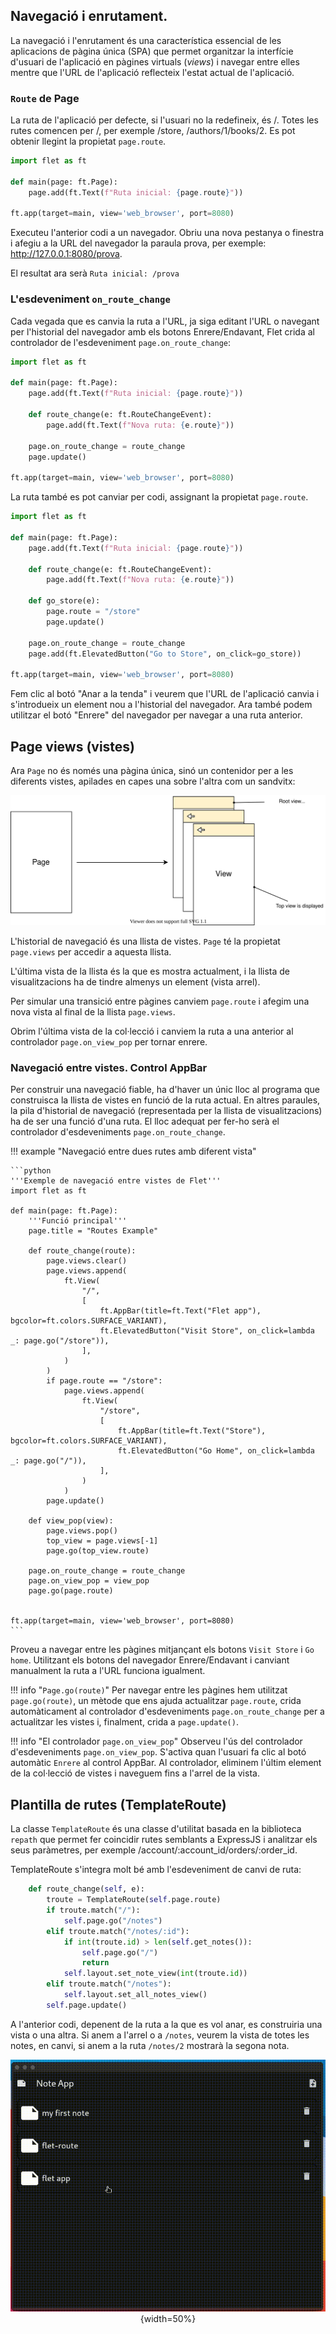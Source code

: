 ## Navegació i enrutament.

La navegació i l'enrutament és una característica essencial de les aplicacions de pàgina única (SPA) que permet organitzar la interfície d'usuari de l'aplicació en pàgines virtuals (*views*) i navegar entre elles mentre que l'URL de l'aplicació reflecteix l'estat actual de l'aplicació.

### `Route` de Page

La ruta de l'aplicació per defecte, si l'usuari no la redefineix, és /. Totes les rutes comencen per /, per exemple /store, /authors/1/books/2. Es pot obtenir llegint la propietat `page.route`.

```python
import flet as ft

def main(page: ft.Page):
    page.add(ft.Text(f"Ruta inicial: {page.route}"))

ft.app(target=main, view='web_browser', port=8080)
```

Executeu l'anterior codi a un navegador. Obriu una nova pestanya o finestra i afegiu a la URL del navegador la paraula prova, per exemple: http://127.0.0.1:8080/prova. 

El resultat ara serà `Ruta inicial: /prova`

### L'esdeveniment `on_route_change`

Cada vegada que es canvia la ruta a l'URL, ja siga editant l'URL o navegant per l'historial del navegador amb els botons Enrere/Endavant, Flet crida al controlador de l'esdeveniment  `page.on_route_change`:

```python
import flet as ft

def main(page: ft.Page):
    page.add(ft.Text(f"Ruta inicial: {page.route}"))

    def route_change(e: ft.RouteChangeEvent):
        page.add(ft.Text(f"Nova ruta: {e.route}"))

    page.on_route_change = route_change
    page.update()

ft.app(target=main, view='web_browser', port=8080)
```

La ruta també es pot canviar per codi, assignant la propietat `page.route`.

```python
import flet as ft

def main(page: ft.Page):
    page.add(ft.Text(f"Ruta inicial: {page.route}"))

    def route_change(e: ft.RouteChangeEvent):
        page.add(ft.Text(f"Nova ruta: {e.route}"))

    def go_store(e):
        page.route = "/store"
        page.update()

    page.on_route_change = route_change
    page.add(ft.ElevatedButton("Go to Store", on_click=go_store))

ft.app(target=main, view='web_browser', port=8080)
```

Fem clic al botó "Anar a la tenda" i veurem que l'URL de l'aplicació canvia i s'introdueix un element nou a l'historial del navegador. Ara també podem utilitzar el botó "Enrere" del navegador per navegar a una ruta anterior.

## Page views (vistes)

Ara `Page` no és només una pàgina única, sinó un contenidor per a les diferents vistes, apilades en capes una sobre l'altra com un sandvitx:

<center>

![Vistes](images/page-views.svg)

</center>

L'historial de navegació és una llista de vistes. `Page` té la propietat `page.views` per accedir a aquesta llista.

L'última vista de la llista és la que es mostra actualment, i la llista de visualitzacions ha de tindre almenys un element (vista arrel).

Per simular una transició entre pàgines canviem `page.route` i afegim una nova vista al final de la llista `page.views`.

Obrim l'última vista de la col·lecció i canviem la ruta a una anterior al controlador `page.on_view_pop` per tornar enrere.

### Navegació entre vistes. Control AppBar

Per construir una navegació fiable, ha d'haver un únic lloc al programa que construisca la llista de vistes en funció de la ruta actual. En altres paraules, la pila d'historial de navegació (representada per la llista de visualitzacions) ha de ser una funció d'una ruta. El lloc adequat per fer-ho serà el controlador d'esdeveniments `page.on_route_change`.

!!! example "Navegació entre dues rutes amb diferent vista"

    ```python
    '''Exemple de navegació entre vistes de Flet'''
    import flet as ft

    def main(page: ft.Page):
        '''Funció principal'''
        page.title = "Routes Example"

        def route_change(route):
            page.views.clear()
            page.views.append(
                ft.View(
                    "/",
                    [
                        ft.AppBar(title=ft.Text("Flet app"), bgcolor=ft.colors.SURFACE_VARIANT),
                        ft.ElevatedButton("Visit Store", on_click=lambda _: page.go("/store")),
                    ],
                )
            )
            if page.route == "/store":
                page.views.append(
                    ft.View(
                        "/store",
                        [
                            ft.AppBar(title=ft.Text("Store"), bgcolor=ft.colors.SURFACE_VARIANT),
                            ft.ElevatedButton("Go Home", on_click=lambda _: page.go("/")),
                        ],
                    )
                )
            page.update()

        def view_pop(view):
            page.views.pop()
            top_view = page.views[-1]
            page.go(top_view.route)

        page.on_route_change = route_change
        page.on_view_pop = view_pop
        page.go(page.route)


    ft.app(target=main, view='web_browser', port=8080)
    ```

Proveu a navegar entre les pàgines mitjançant els botons `Visit Store` i `Go home`. Utilitzant els botons del navegador Enrere/Endavant i canviant manualment la ruta a l'URL funciona igualment.

!!! info "`Page.go(route)`"
    Per navegar entre les pàgines hem utilitzat `page.go(route)`, un mètode que ens ajuda actualitzar `page.route`, crida automàticament al controlador d'esdeveniments `page.on_route_change` per a actualitzar les vistes i, finalment, crida a `page.update()`.

!!! info "El controlador `page.on_view_pop`"
    Observeu l'ús del controlador d'esdeveniments `page.on_view_pop`. S'activa quan l'usuari fa clic al botó automàtic `Enrere` al control AppBar. Al controlador, eliminem l'últim element de la col·lecció de vistes i naveguem fins a l'arrel de la vista.

## Plantilla de rutes (TemplateRoute)

La classe `TemplateRoute` és una classe d'utilitat basada en la biblioteca `repath` que permet fer coincidir rutes semblants a ExpressJS i analitzar els seus paràmetres, per exemple /account/:account_id/orders/:order_id.

TemplateRoute s'integra molt bé amb l'esdeveniment de canvi de ruta:

```python
    def route_change(self, e):
        troute = TemplateRoute(self.page.route)
        if troute.match("/"):
            self.page.go("/notes")
        elif troute.match("/notes/:id"):
            if int(troute.id) > len(self.get_notes()):
                self.page.go("/")
                return
            self.layout.set_note_view(int(troute.id))
        elif troute.match("/notes"):
            self.layout.set_all_notes_view()
        self.page.update()
```

A l'anterior codi, depenent de la ruta a la que es vol anar, es construiria una vista o una altra. Si anem a l'arrel o a `/notes`, veurem la vista de totes les notes, en canvi, si anem a la ruta `/notes/2` mostrarà la segona nota.

<center>

![Aplicació de notes](images/noteapp.gif){width=50%}

</center>

